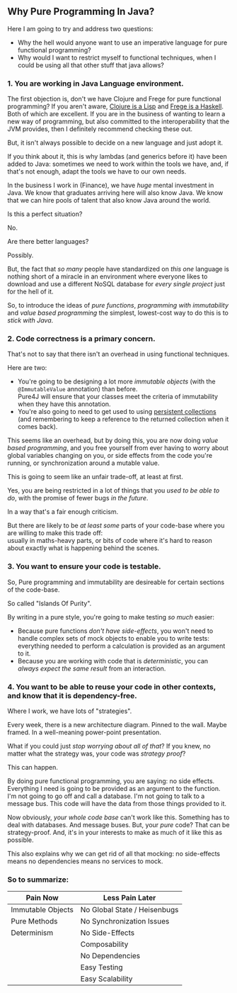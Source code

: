 Why Pure Programming In Java?
-----------------------------

Here I am going to try and address two questions:

* Why the hell would anyone want to use an imperative language for pure functional programming?
* Why would I want to restrict myself to functional techniques, when I could be using all that other stuff that
java allows?


### 1. You are working in Java Language environment.  

The first objection is, don't we have Clojure and Frege for pure functional programming?  If you aren't aware, 
[Clojure is a Lisp](http://clojure.org) and [Frege is a Haskell](https://github.com/Frege/frege).  Both of which are 
excellent.  If you are in the business of wanting to learn a new way of programming, but also committed to the
interoperability that the JVM provides, then I definitely recommend checking these out.

But, it isn't always possible to decide on a new language and just adopt it.  

If you think about it, this is why  lambdas (and generics before it) have been added to Java:  sometimes we need to work within the tools we have, 
and, if that's not enough, adapt the tools we have to our own needs.  

In the business I work in (Finance), we have *huge* mental investment in Java.   We know that graduates arriving here
will also know Java.  We know that we can hire pools of talent that also know Java around the world.   

Is this a perfect situation?  

No.  

Are there better languages?  

Possibly.   

But, the fact that *so many* people have standardized on *this one* language is nothing short of a miracle in an environment where everyone likes to download
and use a different NoSQL database for *every single project* just for the hell of it.  

So, to introduce the ideas of *pure functions*, *programming with immutability* and *value based programming* the simplest,
lowest-cost way to do this is to *stick with Java*.

### 2. Code correctness is a primary concern.

That's not to say that there isn't an overhead in using functional techniques.  

Here are two:

* You're going to be designing a lot more *immutable objects* (with the `@ImmutableValue` annotation) than before.  
Pure4J will ensure that your classes meet the criteria of immutability when they have this annotation.
* You're also going to need to get used to using [persistent collections](tutorial_collections.md) (and remembering to keep 
a reference to the returned collection when it comes back).  

This seems like an overhead, but by doing this, you are now doing *value based programming*, and you free yourself 
from ever having to worry about global variables changing on you, or side effects from the code you're running, or 
synchronization around a mutable value.

This is going to seem like an unfair trade-off, at least at first.

Yes, you are being restricted in a lot of things that you *used to be able to do*, with the promise of fewer bugs *in the future*.  

In a way that's a fair enough criticism.   

But there are likely to be *at least some* parts of your code-base where you are willing to make this trade off:  
usually in maths-heavy parts, or bits of code where it's hard to reason about exactly what is happening behind the scenes.

### 3.  You want to ensure your code is testable.

So, Pure programming and immutability are desireable for certain sections of the code-base.  

So called "Islands Of Purity".  

By writing in a pure style, you're going to make testing *so much* easier:

* Because pure functions *don't have side-effects*, you won't need to handle complex sets of mock objects to enable you to write tests:
everything needed to perform a calculation is provided as an argument to it.
* Because you are working with code that is *deterministic*, you can *always expect the same result* from an interaction.

### 4.  You want to be able to reuse your code in other contexts, and know that it is dependency-free.

Where I work, we have lots of "strategies".   

Every week, there is a new architecture diagram.  Pinned to the wall.  Maybe framed.  In a well-meaning power-point presentation.

What if you could just *stop worrying about all of that*?  If you knew, no matter what the strategy was, your code was
*strategy proof*?

This can happen.   

By doing pure functional programming, you are saying:  no side effects.   Everything I need is going to
be provided as an argument to the function.  I'm not going to go off and call a database.   I'm not going to 
talk to a message bus.   This code will have the data from those things provided to it.  

Now obviously, *your whole code base* can't work like this.  Something has to deal with databases.  And message buses.
But, your *pure* code?  That can be strategy-proof.  And, it's in your interests to make as much of it like this as possible.

This also explains why we can get rid of all that mocking:  no side-effects means no dependencies means no services to mock.

### So to summarize:

|Pain Now         |Less Pain Later 
|-----------------|----------------
|Immutable Objects|No Global State / Heisenbugs
|Pure Methods     |No Synchronization Issues
|Determinism      |No Side-Effects
|                 |Composability
|                 |No Dependencies
|                 |Easy Testing
|                 |Easy Scalability


